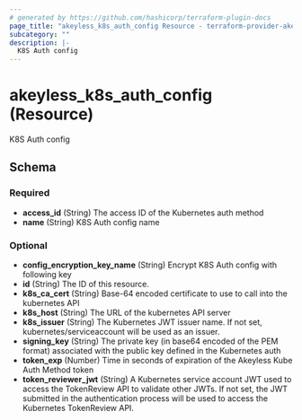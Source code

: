 ```yaml
---
# generated by https://github.com/hashicorp/terraform-plugin-docs
page_title: "akeyless_k8s_auth_config Resource - terraform-provider-akeyless"
subcategory: ""
description: |-
  K8S Auth config
---
```


# akeyless_k8s_auth_config (Resource)

K8S Auth config



<!-- schema generated by tfplugindocs -->
## Schema

### Required

- **access_id** (String) The access ID of the Kubernetes auth method
- **name** (String) K8S Auth config name

### Optional

- **config_encryption_key_name** (String) Encrypt K8S Auth config with following key
- **id** (String) The ID of this resource.
- **k8s_ca_cert** (String) Base-64 encoded certificate to use to call into the kubernetes API
- **k8s_host** (String) The URL of the kubernetes API server
- **k8s_issuer** (String) The Kubernetes JWT issuer name. If not set, kubernetes/serviceaccount will be used as an issuer.
- **signing_key** (String) The private key (in base64 encoded of the PEM format) associated with the public key defined in the Kubernetes auth
- **token_exp** (Number) Time in seconds of expiration of the Akeyless Kube Auth Method token
- **token_reviewer_jwt** (String) A Kubernetes service account JWT used to access the TokenReview API to validate other JWTs. If not set, the JWT submitted in the authentication process will be used to access the Kubernetes TokenReview API.


